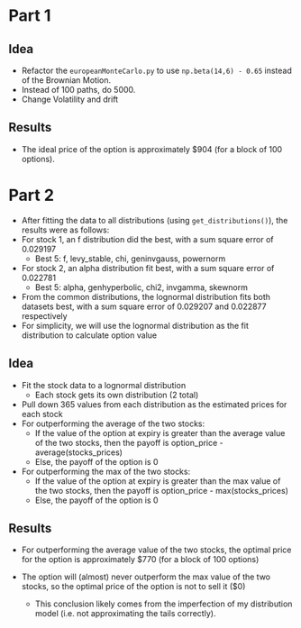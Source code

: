 # Part 1

## Idea
- Refactor the `europeanMonteCarlo.py` to use 
`np.beta(14,6) - 0.65` instead of the Brownian Motion.
- Instead of 100 paths, do 5000.
- Change Volatility and drift

## Results

- The ideal price of the option is approximately $904 (for a block of 100 options). 

# Part 2

- After fitting the data to all distributions (using `get_distributions()`), the results were as follows:
- For stock 1, an f distribution did the best, with a sum square error of 0.029197
    - Best 5: f, levy_stable, chi, geninvgauss, powernorm
- For stock 2, an alpha distribution fit best, with a sum square error of 0.022781
    - Best 5: alpha, genhyperbolic, chi2, invgamma, skewnorm
- From the common distributions, the lognormal distribution fits both datasets best, with a sum square error of 0.029207 and 0.022877 respectively
- For simplicity, we will use the lognormal distribution as the fit distribution to calculate option value

## Idea

- Fit the stock data to a lognormal distribution
    - Each stock gets its own distribution (2 total)
- Pull down 365 values from each distribution as the estimated prices for each stock
- For outperforming the average of the two stocks:
    - If the value of the option at expiry is greater than the average value of the two stocks, then the payoff is option_price - average(stocks_prices)
    - Else, the payoff of the option is 0
- For outperforming the max of the two stocks:
    - If the value of the option at expiry is greater than the max value of the two stocks, then the payoff is option_price - max(stocks_prices)
    - Else, the payoff of the option is 0

## Results

- For outperforming the average value of the two stocks, the optimal price for the option is approximately $770 (for a block of 100 options)

- The option will (almost) never outperform the max value of the two stocks, so the optimal price of the option is not to sell it ($0)
    - This conclusion likely comes from the imperfection of my distribution model (i.e. not approximating the tails correctly). 